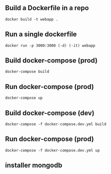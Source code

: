 ## Build a Dockerfile in a repo
`docker build -t webapp .`

## Run a single dockerfile
`docker run -p 3000:3000 (-d) (-it) webapp`


## Build docker-compose (prod)
`docker-compose build`


## Run docker-compose (prod)
`docker-compose up`

## Build docker-compose (dev)
`docker-compose -f docker-compose.dev.yml build `

## Run docker-compose (prod)
`docker-compose -f docker-compose.dev.yml up`


## installer mongodb
